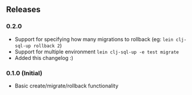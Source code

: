## Releases

### 0.2.0
* Support for specifying how many migrations to rollback (eg: `lein clj-sql-up rollback 2`)
* Support for multiple environment `lein clj-sql-up -e test migrate`
* Added this changelog :)

### 0.1.0 (Initial)
* Basic create/migrate/rollback functionality

